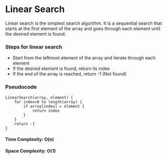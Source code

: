 # Linear Search

Linear search is the simplest search algorithm. It is a sequential search that starts at the first element of the array and goes through each element until the desired element is found.

### Steps for linear search
- Start from the leftmost element of the array and iterate through each element
- If the desired element is found, return its index
- If the end of the array is reached, return -1 (Not found)

### Pseudocode
```
LinearSearch(array, element) {
    for index=0 to length(array) {
        if array[index] = element {
            return index
        }
    }
    return -1
}
```
#### Time Complexity: O(n)
#### Space Complexity: O(1)